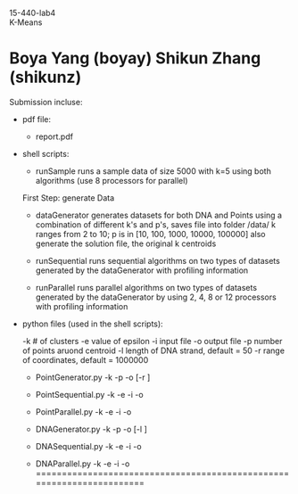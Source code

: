 15-440-lab4  
K-Means

Boya Yang (boyay)           					Shikun Zhang (shikunz)
======================================================================
Submission incluse:
- pdf file:
	- report.pdf

- shell scripts:
	- runSample
		runs a sample data of size 5000 with k=5 using both 
		algorithms (use 8 processors for parallel)

	First Step: generate Data
	- dataGenerator
		generates datasets for both DNA and Points using a combination
		of different k's and p's, saves file into folder /data/
		k ranges from 2 to 10; p is in [10, 100, 1000, 10000, 100000]
		also generate the solution file, the original k centroids

	- runSequential
		runs sequential algorithms on two types of datasets generated 
		by the dataGenerator with profiling information

	- runParallel
		runs parallel algorithms on two types of datasets generated 
		by the dataGenerator by using 2, 4, 8 or 12 processors with
		profiling information


- python files (used in the shell scripts):
	
	-k # of clusters
	-e value of epsilon 
	-i input file
	-o output file
	-p number of points aruond centroid
	-l length of DNA strand, default = 50
	-r range of coordinates, default = 1000000

	- PointGenerator.py   -k <int> -p <int> -o <outfile> [-r <int>]
	- PointSequential.py  -k <int> -e <float> -i <infile> -o <outfile> 
	- PointParallel.py    -k <int> -e <fliat> -i <infile> -o <outfile>

	- DNAGenerator.py     -k <int> -p <int> -o <outfile> [-l <int>]
	- DNASequential.py    -k <int> -e <float> -i <infile> -o <outfile> 
	- DNAParallel.py      -k <int> -e <float> -i <infile> -o <outfile>
======================================================================
